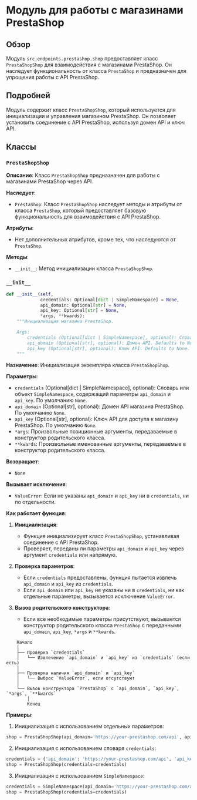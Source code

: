 # Модуль для работы с магазинами PrestaShop

## Обзор

Модуль `src.endpoints.prestashop.shop` предоставляет класс `PrestaShopShop` для взаимодействия с магазинами PrestaShop. Он наследует функциональность от класса `PrestaShop` и предназначен для упрощения работы с API PrestaShop.

## Подробней

Модуль содержит класс `PrestaShopShop`, который используется для инициализации и управления магазином PrestaShop. Он позволяет установить соединение с API PrestaShop, используя домен API и ключ API.

## Классы

### `PrestaShopShop`

**Описание**: Класс `PrestaShopShop` предназначен для работы с магазинами PrestaShop через API.

**Наследует**:

- `PrestaShop`: Класс `PrestaShopShop` наследует методы и атрибуты от класса `PrestaShop`, который предоставляет базовую функциональность для взаимодействия с API PrestaShop.

**Атрибуты**:

- Нет дополнительных атрибутов, кроме тех, что наследуются от `PrestaShop`.

**Методы**:

- `__init__`: Метод инициализации класса `PrestaShopShop`.

### `__init__`

```python
def __init__(self, 
             credentials: Optional[dict | SimpleNamespace] = None, 
             api_domain: Optional[str] = None, 
             api_key: Optional[str] = None, 
             *args, **kwards):
    """Инициализация магазина PrestaShop.

    Args:
        credentials (Optional[dict | SimpleNamespace], optional): Словарь или объект SimpleNamespace с параметрами `api_domain` и `api_key`. Defaults to None.
        api_domain (Optional[str], optional): Домен API. Defaults to None.
        api_key (Optional[str], optional): Ключ API. Defaults to None.
    """
```

**Назначение**: Инициализация экземпляра класса `PrestaShopShop`.

**Параметры**:

- `credentials` (Optional[dict | SimpleNamespace], optional): Словарь или объект `SimpleNamespace`, содержащий параметры `api_domain` и `api_key`. По умолчанию `None`.
- `api_domain` (Optional[str], optional): Домен API магазина PrestaShop. По умолчанию `None`.
- `api_key` (Optional[str], optional): Ключ API для доступа к магазину PrestaShop. По умолчанию `None`.
- `*args`: Произвольные позиционные аргументы, передаваемые в конструктор родительского класса.
- `**kwards`: Произвольные именованные аргументы, передаваемые в конструктор родительского класса.

**Возвращает**:

- `None`

**Вызывает исключения**:

- `ValueError`: Если не указаны `api_domain` и `api_key` ни в `credentials`, ни по отдельности.

**Как работает функция**:

1. **Инициализация**:
   - Функция инициализирует класс `PrestaShopShop`, устанавливая соединение с API PrestaShop.
   - Проверяет, переданы ли параметры `api_domain` и `api_key` через аргумент `credentials` или напрямую.

2. **Проверка параметров**:
   - Если `credentials` предоставлены, функция пытается извлечь `api_domain` и `api_key` из `credentials`.
   - Если `api_domain` или `api_key` не указаны ни в `credentials`, ни как отдельные параметры, вызывается исключение `ValueError`.

3. **Вызов родительского конструктора**:
   - Если все необходимые параметры присутствуют, вызывается конструктор родительского класса `PrestaShop` с переданными `api_domain`, `api_key`, `*args` и `**kwards`.

```
    Начало
    │
    ├── Проверка `credentials`
    │   └── Извлечение `api_domain` и `api_key` из `credentials` (если есть)
    │
    ├── Проверка наличия `api_domain` и `api_key`
    │   └── Выброс `ValueError`, если отсутствуют
    │
    └── Вызов конструктора `PrestaShop` с `api_domain`, `api_key`, `*args`, `**kwards`
        │
        Конец
```

**Примеры**:

1. Инициализация с использованием отдельных параметров:

```python
shop = PrestaShopShop(api_domain='https://your-prestashop.com/api', api_key='your_api_key')
```

2. Инициализация с использованием словаря `credentials`:

```python
credentials = {'api_domain': 'https://your-prestashop.com/api', 'api_key': 'your_api_key'}
shop = PrestaShopShop(credentials=credentials)
```

3. Инициализация с использованием `SimpleNamespace`:

```python
credentials = SimpleNamespace(api_domain='https://your-prestashop.com/api', api_key='your_api_key')
shop = PrestaShopShop(credentials=credentials)